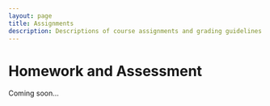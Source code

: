 ```yaml
---
layout: page
title: Assignments
description: Descriptions of course assignments and grading guidelines.
---
```


# Homework and Assessment

Coming soon...